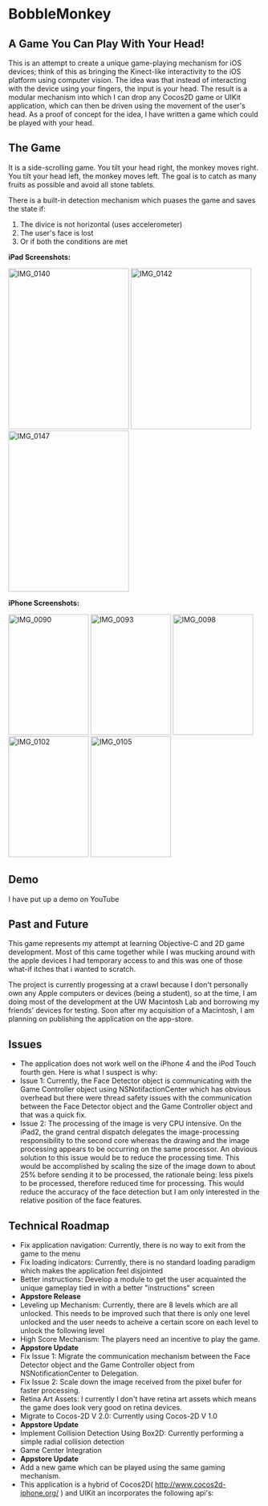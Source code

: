 BobbleMonkey
============

A Game You Can Play With Your Head!
----------------------------------------

This is an attempt to create a unique game-playing mechanism for iOS devices; think of this as bringing the Kinect-like interactivity to the iOS platform using computer vision. The idea was that instead of interacting with the device using your fingers, the input is your head. The result is a modular mechanism into which I can drop any Cocos2D game or UIKit application, which can then be driven using the movement of the user's head. As a proof of concept for the idea, I have written a game which could be played with your head.  


The Game
--------

It is a side-scrolling game. You tilt your head right, the monkey moves right. You tilt your head left, the monkey moves left. The goal is to catch as many fruits as possible and avoid all stone tablets. 

There is a built-in detection mechanism which puases the game and saves the state if: 
1. The divice is not horizontal (uses accelerometer)
2. The user's face is lost
3. Or if both the conditions are met

**iPad Screenshots:**

<a href="http://www.flickr.com/photos/46486952@N02/7160779242/" title="IMG_0139 by al242, on Flickr"><img src="http://farm8.staticflickr.com/7091/7160779468_acf9939326.jpg" width="240" height="320" alt="IMG_0140"></a>
<a href="http://www.flickr.com/photos/46486952@N02/7160779882/" title="IMG_0142 by al242, on Flickr"><img src="http://farm8.staticflickr.com/7226/7160779882_27d41d2244.jpg" width="240" height="320" alt="IMG_0142"></a>
<a href="http://www.flickr.com/photos/46486952@N02/7160778606/" title="IMG_0147 by al242, on Flickr"><img src="http://farm8.staticflickr.com/7093/7160778606_44d2e0fb0e.jpg" width="240" height="320" alt="IMG_0147"></a>

**iPhone Screenshots:**

<a href="http://www.flickr.com/photos/46486952@N02/7161030800/" title="IMG_0090 by al242, on Flickr"><img src="http://farm8.staticflickr.com/7079/7161030800_04b3845e25_m.jpg" width="160" height="240" alt="IMG_0090"></a>
<a href="http://www.flickr.com/photos/46486952@N02/7161031028/" title="IMG_0093 by al242, on Flickr"><img src="http://farm8.staticflickr.com/7102/7161031028_884ee01122_m.jpg" width="160" height="240" alt="IMG_0093"></a>
<a href="http://www.flickr.com/photos/46486952@N02/7161031570/" title="IMG_0098 by al242, on Flickr"><img src="http://farm8.staticflickr.com/7229/7161031570_bd6cfe5e8c_m.jpg" width="160" height="240" alt="IMG_0098"></a>
<a href="http://www.flickr.com/photos/46486952@N02/7161031760/" title="IMG_0102 by al242, on Flickr"><img src="http://farm9.staticflickr.com/8022/7161031760_fffafbc97c_m.jpg" width="160" height="240" alt="IMG_0102"></a>
<a href="http://www.flickr.com/photos/46486952@N02/7161032122/" title="IMG_0105 by al242, on Flickr"><img src="http://farm8.staticflickr.com/7218/7161032122_a9e37572a7_m.jpg" width="160" height="240" alt="IMG_0105"></a>

Demo
----

I have put up a demo on YouTube

Past and Future
-------------------

This game represents my attempt at learning Objective-C and 2D game development. Most of this came together while I was mucking around with the apple devices I had temporary access to and this was one of those what-if itches that i wanted to scratch. 

The project is currently progessing at a crawl because I don't personally own any Apple computers or devices (being a student), so at the time, I am doing most of the development at the UW Macintosh Lab and borrowing my friends' devices for testing. Soon after my acquisition of a Macintosh, I am planning on publishing the application on the app-store.  


Issues
------

* The application does not work well on the iPhone 4 and the iPod Touch fourth gen. Here is what I suspect is why:
 * Issue 1: Currently, the Face Detector object is communicating with the Game Controller object using NSNotifactionCenter which has obvious overhead but there were thread safety issues with the communication between the Face Detector object and the Game Controller object and that was a quick fix. 
 * Issue 2: The processing of the image is very CPU intensive. On the iPad2, the grand central dispatch delegates the image-processing responsibility to the second core whereas the drawing and the image processing appears to be occurring on the same processor. An obvious solution to this issue would be to reduce the processing time. This would be accomplished by scaling the size of the image down to about 25% before sending it to be processed, the rationale being: less pixels to be processed, therefore reduced time for processing. This would reduce the accuracy of the face detection but I am only interested in the relative position of the face features.


Technical Roadmap
----------------

* Fix application navigation: Currently, there is no way to exit from the game to the menu
* Fix loading indicators: Currently, there is no standard loading paradigm which makes the application feel disjointed
* Better instructions: Develop a module to get the user acquainted the unique gameplay tied in with a better "instructions" screen
* **Appstore Release**
* Leveling up Mechanism: Currently, there are 8 levels which are all unlocked. This needs to be improved such that there is only one level unlocked and the user needs to acheive a certain score on each level to unlock the following level 
* High Score Mechanism: The players need an incentive to play the game.
* **Appstore Update**
* Fix Issue 1: Migrate the communication mechanism between the Face Detector object and the Game Controller object from NSNotificationCenter to Delegation.
* Fix Issue 2: Scale down the image received from the pixel bufer for faster processing. 
* Retina Art Assets: I currently I don't have retina art assets which means the game does look very good on retina devices. 
* Migrate to Cocos-2D V 2.0: Currently using Cocos-2D V 1.0
* **Appstore Update**
* Implement Collision Detection Using Box2D: Currently performing a simple radial collision detection
* Game Center Integration
* **Appstore Update**
* Add a new game which can be played using the same gaming mechanism.  
* This application is a hybrid of Cocos2D( http://www.cocos2d-iphone.org/ ) and UIKit an incorporates the following api's:

